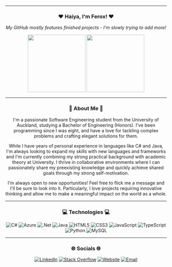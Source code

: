 ---
<div align="center">
  <h3>
    ❤️ Haiya, I'm Ferox! ❤️
  </h3>
  <p>
    <i>My GitHub mostly features finished projects - I'm slowly trying to add more!</i>
  </p>
  <img height="180em" src="https://github-readme-stats.vercel.app/api?username=feroxfoxxo&show_icons=true&theme=date_night&include_all_commits=true&count_private=true"/>
  <img height="180em" src="https://github-readme-stats.vercel.app/api/top-langs/?username=feroxfoxxo&layout=compact&langs_count=7&theme=date_night"/>
  
  ---
  
  <h3>
    💫 About Me 💫
  </h3>
  
  <p>
    I'm a passionate Software Engineering student from the University of Auckland, studying a Bachelor of Engineering (Honors). I've been programming since I was eight, and have a love for tackling complex problems and crafting elegant solutions for them.
  </p>
  <p>
    While I have years of personal experience in languages like C# and Java, I'm always looking to expand my skills with new languages and frameworks and I'm currently combining my strong practical background with academic theory at University. I thrive in collaborative environments where I can passionately share my preexisting knowledge and quickly achieve shared goals through my strong self-motivation.
  </p>
  <p>
    I'm always open to new opportunities! Feel free to flick me a message and I'll be sure to look into it. Particularly, I love projects requiring innovative thinking and allow me to make a meaningful impact on the world as a whole.
  </p>
  
  ---

  <h3>
    💻 Technologies 💻
  </h3>

  ![C#](https://img.shields.io/badge/c%23-%23239120.svg?style=for-the-badge&logo=sharp&logoColor=white)
  ![Azure](https://img.shields.io/badge/azure-%230072C6.svg?style=for-the-badge&logo=icloud&logoColor=white)
  ![.Net](https://img.shields.io/badge/.NET-5C2D91?style=for-the-badge&logo=.net&logoColor=white)
  ![Java](https://img.shields.io/badge/java-%23ED8B00.svg?style=for-the-badge&logo=openjdk&logoColor=white)
  ![HTML5](https://img.shields.io/badge/html5-%23E34F26.svg?style=for-the-badge&logo=html5&logoColor=white)
  ![CSS3](https://img.shields.io/badge/css3-%231572B6.svg?style=for-the-badge&logo=css3&logoColor=white)
  ![JavaScript](https://img.shields.io/badge/javascript-%23323330.svg?style=for-the-badge&logo=javascript&logoColor=white)
  ![TypeScript](https://img.shields.io/badge/typescript-%23007ACC.svg?style=for-the-badge&logo=typescript&logoColor=white)
  ![Python](https://img.shields.io/badge/python-3670A0?style=for-the-badge&logo=python&logoColor=white)
  ![MySQL](https://img.shields.io/badge/mysql-4479A1.svg?style=for-the-badge&logo=mysql&logoColor=white)
  
  ---

  <h3>
    🌐 Socials 🌐
  </h3>
  
  [![LinkedIn](https://img.shields.io/badge/LinkedIn-blue?style=for-the-badge&logo=linkedin&logoColor=white)](https://www.linkedin.com/in/daniel-munn-nz) 
  [![Stack Overflow](https://img.shields.io/badge/StackOverflow-orange?style=for-the-badge&logo=stack-overflow&logoColor=white)](https://stackoverflow.com/users/10874844/feroxfoxxo) 
  [![Website](https://img.shields.io/badge/Website-red?style=for-the-badge&logo=apifox&logoColor=white)](https://feroxfoxxo.com) 
  [![Email](https://img.shields.io/badge/Email-darkgreen?style=for-the-badge&logo=gmail&logoColor=white)](mailto:feroxfoxxo@gmail.com)
</div>
